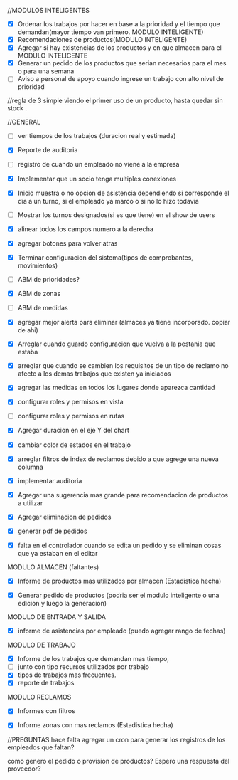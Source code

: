 
//MODULOS INTELIGENTES
- [x] Ordenar los trabajos por hacer en base a la prioridad y el tiempo que demandan(mayor tiempo van primero. MODULO INTELIGENTE)
- [x] Recomendaciones de productos(MODULO INTELIGENTE)
- [x] Agregar si hay existencias de los productos y en que almacen para el MODULO INTELIGENTE
- [x] Generar un pedido de los productos que serian necesarios para el mes o para una semana
- [ ] Aviso a personal de apoyo cuando ingrese un trabajo con alto nivel de prioridad

//regla de 3 simple viendo el primer uso de un producto, hasta quedar sin stock .


//GENERAL
- [ ] ver tiempos de los trabajos (duracion real y estimada)
- [x] Reporte de auditoria
- [ ] registro de cuando un empleado no viene a la empresa 
- [x] Implementar que un socio tenga multiples conexiones
- [x] Inicio muestra o no opcion de asistencia dependiendo si corresponde el dia a un turno, si el empleado ya 
marco o si no lo hizo todavia
- [ ] Mostrar los turnos designados(si es que tiene) en el show de users
- [x] alinear todos los campos numero a la derecha
- [x] agregar botones para volver atras
- [x] Terminar configuracion del sistema(tipos de comprobantes, movimientos)
- [ ] ABM de prioridades?
- [x] ABM de zonas
- [ ] ABM de medidas
- [x] agregar mejor alerta para eliminar (almaces ya tiene incorporado. copiar de ahi)
- [x] Arreglar cuando guardo configuracion que vuelva a la pestania que estaba
- [x] arreglar que cuando se cambien los requisitos de un tipo de reclamo no afecte
a los demas trabajos que existen ya iniciados
- [x] agregar las medidas en todos los lugares donde aparezca cantidad

- [x] configurar roles y permisos en vista 
- [ ] configurar roles y permisos en rutas

- [x] Agregar duracion en el eje Y del chart

- [x] cambiar color de estados en el trabajo

- [x] arreglar filtros de index de reclamos debido a que agrege una nueva columna

- [x] implementar auditoria

- [x] Agregar una sugerencia mas grande para recomendacion de productos a utilizar 
- [x] Agregar eliminacion de pedidos
- [x] generar pdf de pedidos
- [x] falta en el controlador cuando se edita un pedido y se eliminan cosas que ya estaban en el editar


MODULO ALMACEN (faltantes)
- [x] Informe de productos mas utilizados por almacen (Estadistica hecha)
- [x] Generar pedido de productos (podria ser el modulo inteligente o una edicion y luego la generacion)


MODULO DE ENTRADA Y SALIDA
- [x] informe de asistencias por empleado (puedo agregar rango de fechas)


MODULO DE TRABAJO
- [x] Informe de los trabajos que demandan mas tiempo,
- [ ] junto con tipo recursos utilizados por trabajo
- [x] tipos de trabajos mas frecuentes.
- [x] reporte de trabajos

MODULO RECLAMOS
- [x] Informes con filtros
- [x] Informe zonas con mas reclamos (Estadistica hecha)




//PREGUNTAS
hace falta agregar un cron para generar los registros de los empleados que faltan?

como genero el pedido o provision de productos? Espero una respuesta del proveedor?
